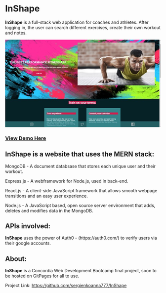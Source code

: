 # InShape

<p><b>InShape</b> is a full-stack web application for coaches and athletes. After logging in, the user can search different exercises, create their own workout and notes. </p>

<img src="./Picture2.jpg" alt="Image" width="auto">

 <h3>
    <a href="https://youtu.be/xlalhPPA1Zw">View Demo Here</a>
  </h3>
  
  
  
## InShape is a website that uses the MERN stack:
<p>MongoDB - A document databsase that stores each unique user and their workout.</p>
<p>Express.js - A webframework for Node.js, used in back-end.</p>
<p>React.js - A client-side JavaScript framework that allows smooth webpage transitions and an easy user experience.</p>
<p>Node.js - A JavaScript based, open source server environment that adds, deletes and modifies data in the MongoDB.</p>




## APIs involved:

<p><b>InShape</b> uses the power of Auth0 - (https://auth0.com/) to verify users via their google accounts. </p>

## About:

<p><b>InShape</b> is a Concordia Web Development Bootcamp final project, soon to be hosted on GitPages for all to use.</p>

Project Link:  https://github.com/sergienkoanna777/InShape
